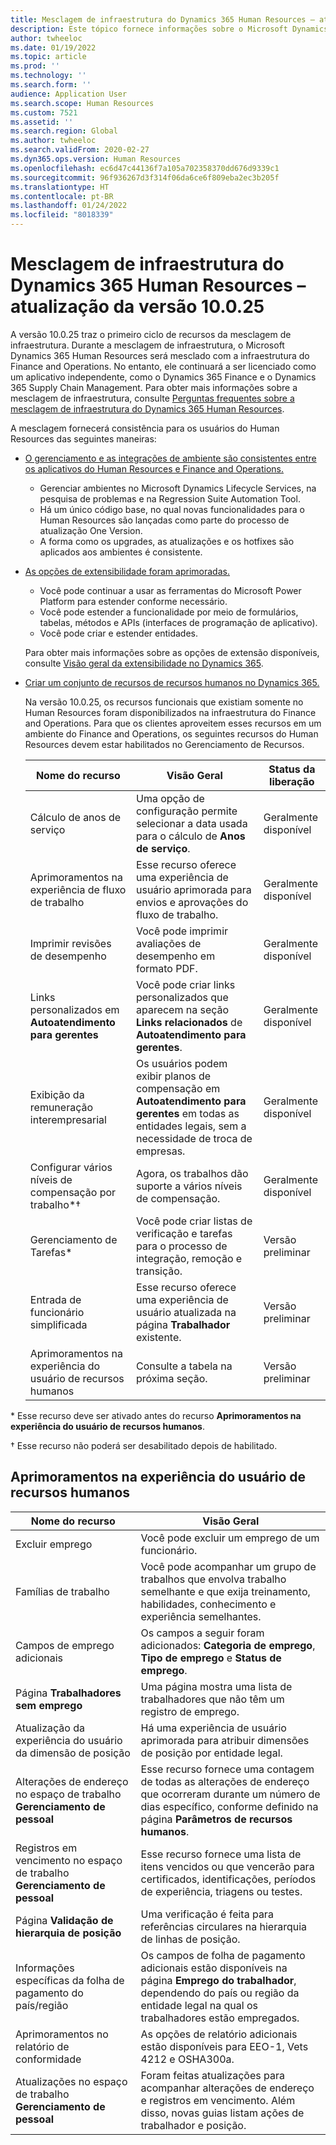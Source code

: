 ```yaml
---
title: Mesclagem de infraestrutura do Dynamics 365 Human Resources – atualização da versão 10.0.25
description: Este tópico fornece informações sobre o Microsoft Dynamics 365 Human Resources versão 10.0.25, que traz o primeiro ciclo de recursos na mesclagem de infraestrutura.
author: twheeloc
ms.date: 01/19/2022
ms.topic: article
ms.prod: ''
ms.technology: ''
ms.search.form: ''
audience: Application User
ms.search.scope: Human Resources
ms.custom: 7521
ms.assetid: ''
ms.search.region: Global
ms.author: twheeloc
ms.search.validFrom: 2020-02-27
ms.dyn365.ops.version: Human Resources
ms.openlocfilehash: ec6d47c44136f7a105a702358370dd676d9339c1
ms.sourcegitcommit: 96f936267d3f314f06da6ce6f809eba2ec3b205f
ms.translationtype: HT
ms.contentlocale: pt-BR
ms.lasthandoff: 01/24/2022
ms.locfileid: "8018339"
---
```

# <a name="dynamics-365-human-resources-infrastructure-merge---release-10025-update"></a>Mesclagem de infraestrutura do Dynamics 365 Human Resources – atualização da versão 10.0.25

A versão 10.0.25 traz o primeiro ciclo de recursos da mesclagem de infraestrutura. Durante a mesclagem de infraestrutura, o Microsoft Dynamics 365 Human Resources será mesclado com a infraestrutura do Finance and Operations. No entanto, ele continuará a ser licenciado como um aplicativo independente, como o Dynamics 365 Finance e o Dynamics 365 Supply Chain Management. Para obter mais informações sobre a mesclagem de infraestrutura, consulte [Perguntas frequentes sobre a mesclagem de infraestrutura do Dynamics 365 Human Resources](../human-resources/hr-infrastructure-merge-faq.md).

A mesclagem fornecerá consistência para os usuários do Human Resources das seguintes maneiras:

- [O gerenciamento e as integrações de ambiente são consistentes entre os aplicativos do Human Resources e Finance and Operations.](/dynamics365-release-plan/2021wave2/human-resources/dynamics365-human-resources/consistent-environment-management-integrations-between-human-resources-finance-operations-apps)

    - Gerenciar ambientes no Microsoft Dynamics Lifecycle Services, na pesquisa de problemas e na Regression Suite Automation Tool.
    - Há um único código base, no qual novas funcionalidades para o Human Resources são lançadas como parte do processo de atualização One Version.
    - A forma como os upgrades, as atualizações e os hotfixes são aplicados aos ambientes é consistente.

- [As opções de extensibilidade foram aprimoradas.](/dynamics365-release-plan/2021wave2/human-resources/dynamics365-human-resources/improve-extensibility-options.md)

    - Você pode continuar a usar as ferramentas do Microsoft Power Platform para estender conforme necessário.
    - Você pode estender a funcionalidade por meio de formulários, tabelas, métodos e APIs (interfaces de programação de aplicativo).
    - Você pode criar e estender entidades.

    Para obter mais informações sobre as opções de extensão disponíveis, consulte [Visão geral da extensibilidade no Dynamics 365](../fin-ops-core/dev-itpro/extensibility/extensibility-home-page.md).

- [Criar um conjunto de recursos de recursos humanos no Dynamics 365.](/dynamics365-release-plan/2021wave2/human-resources/create-one-set-human-resources-capabilities-within-dynamics-365.md)

    Na versão 10.0.25, os recursos funcionais que existiam somente no Human Resources foram disponibilizados na infraestrutura do Finance and Operations. Para que os clientes aproveitem esses recursos em um ambiente do Finance and Operations, os seguintes recursos do Human Resources devem estar habilitados no Gerenciamento de Recursos.

    | Nome do recurso | Visão Geral | Status da liberação | 
    |--------------|----------|----------------| 
    | Cálculo de anos de serviço | Uma opção de configuração permite selecionar a data usada para o cálculo de **Anos de serviço**. | Geralmente disponível | 
    | Aprimoramentos na experiência de fluxo de trabalho | Esse recurso oferece uma experiência de usuário aprimorada para envios e aprovações do fluxo de trabalho. | Geralmente disponível | 
    | Imprimir revisões de desempenho | Você pode imprimir avaliações de desempenho em formato PDF. | Geralmente disponível | 
    | Links personalizados em **Autoatendimento para gerentes** | Você pode criar links personalizados que aparecem na seção **Links relacionados** de **Autoatendimento para gerentes**. | Geralmente disponível | 
    | Exibição da remuneração interempresarial | Os usuários podem exibir planos de compensação em **Autoatendimento para gerentes** em todas as entidades legais, sem a necessidade de troca de empresas. | Geralmente disponível | 
    | Configurar vários níveis de compensação por trabalho\*&dagger; | Agora, os trabalhos dão suporte a vários níveis de compensação. | Geralmente disponível | 
    | Gerenciamento de Tarefas\* | Você pode criar listas de verificação e tarefas para o processo de integração, remoção e transição. | Versão preliminar | 
    | Entrada de funcionário simplificada | Esse recurso oferece uma experiência de usuário atualizada na página **Trabalhador** existente. | Versão preliminar | 
    | Aprimoramentos na experiência do usuário de recursos humanos | Consulte a tabela na próxima seção.  | Versão preliminar | 

\* Esse recurso deve ser ativado antes do recurso **Aprimoramentos na experiência do usuário de recursos humanos**.

&dagger; Esse recurso não poderá ser desabilitado depois de habilitado.

## <a name="human-resource-user-experience-enhancements"></a>Aprimoramentos na experiência do usuário de recursos humanos

| Nome do recurso | Visão Geral | 
|--------------|----------| 
| Excluir emprego | Você pode excluir um emprego de um funcionário. | 
| Famílias de trabalho | Você pode acompanhar um grupo de trabalhos que envolva trabalho semelhante e que exija treinamento, habilidades, conhecimento e experiência semelhantes. | 
| Campos de emprego adicionais | Os campos a seguir foram adicionados: **Categoria de emprego**, **Tipo de emprego** e **Status de emprego**. | 
| Página **Trabalhadores sem emprego** | Uma página mostra uma lista de trabalhadores que não têm um registro de emprego. | 
| Atualização da experiência do usuário da dimensão de posição | Há uma experiência de usuário aprimorada para atribuir dimensões de posição por entidade legal. | 
| Alterações de endereço no espaço de trabalho **Gerenciamento de pessoal** | Esse recurso fornece uma contagem de todas as alterações de endereço que ocorreram durante um número de dias específico, conforme definido na página **Parâmetros de recursos humanos**. | 
| Registros em vencimento no espaço de trabalho **Gerenciamento de pessoal** | Esse recurso fornece uma lista de itens vencidos ou que vencerão para certificados, identificações, períodos de experiência, triagens ou testes. | 
| Página **Validação de hierarquia de posição** | Uma verificação é feita para referências circulares na hierarquia de linhas de posição. | 
| Informações específicas da folha de pagamento do país/região | Os campos de folha de pagamento adicionais estão disponíveis na página **Emprego do trabalhador**, dependendo do país ou região da entidade legal na qual os trabalhadores estão empregados. | 
| Aprimoramentos no relatório de conformidade | As opções de relatório adicionais estão disponíveis para EEO-1, Vets 4212 e OSHA300a. | 
| Atualizações no espaço de trabalho **Gerenciamento de pessoal** | Foram feitas atualizações para acompanhar alterações de endereço e registros em vencimento. Além disso, novas guias listam ações de trabalhador e posição. | 
